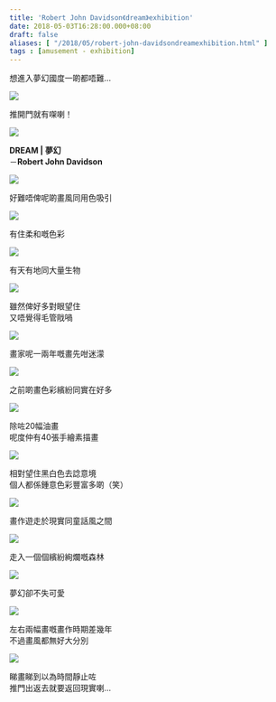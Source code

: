 ```yaml
---
title: 'Robert John Davidson《dream》exhibition'
date: 2018-05-03T16:28:00.000+08:00
draft: false
aliases: [ "/2018/05/robert-john-davidsondreamexhibition.html" ]
tags : [amusement - exhibition]
---
```


想進入夢幻國度一啲都唔難...  

![](/images/rjddreamex.jpg)

推開門就有㗎喇！  

![](https://c1.staticflickr.com/1/964/40043558890_72068f3b41_z.jpg)

**DREAM | 夢幻**  
－**Robert John Davidson**  

![](https://c1.staticflickr.com/1/943/41133192554_483d75fd9c_z.jpg)

好難唔俾呢啲畫風同用色吸引  

![](https://c1.staticflickr.com/1/866/40043546760_25b1f4a7c5_z.jpg)

有住柔和嘅色彩  

![](https://c1.staticflickr.com/1/958/41133184284_3d7a02b52f_z.jpg)

有天有地同大量生物  

![](https://c1.staticflickr.com/1/828/40043556710_d98b29b336_z.jpg)

雖然俾好多對眼望住  
又唔覺得毛管戙喎  

![](https://c1.staticflickr.com/1/832/40043554900_502fec064e_z.jpg)

畫家呢一兩年嘅畫先咁迷濛  

![](https://c1.staticflickr.com/1/871/41133190304_248c9485aa_z.jpg)

之前啲畫色彩繽紛同實在好多  

![](https://c1.staticflickr.com/1/863/40043548750_d2751aa198_z.jpg)

除咗20幅油畫  
呢度仲有40張手繪素描畫  

![](https://c1.staticflickr.com/1/974/40951671565_c124a76559_z.jpg)

相對望住黑白色去諗意境  
個人都係鍾意色彩豐富多啲（笑）  

![](https://c1.staticflickr.com/1/872/41133186054_fe6c3269e4_z.jpg)

畫作遊走於現實同童話風之間  

![](https://c1.staticflickr.com/1/948/40043552510_69f5e770c1_z.jpg)

走入一個個繽紛絢爛嘅森林  

![](https://c1.staticflickr.com/1/863/41133189104_02fd967732_z.jpg)

夢幻卻不失可愛  

![](https://c1.staticflickr.com/1/826/40043550300_ace54d88e7_z.jpg)

左右兩幅畫嘅畫作時期差幾年  
不過畫風都無好大分別  

![](https://c1.staticflickr.com/1/969/41133187554_5cae2059ae_z.jpg)

睇畫睇到以為時間靜止咗  
推門出返去就要返回現實喇...